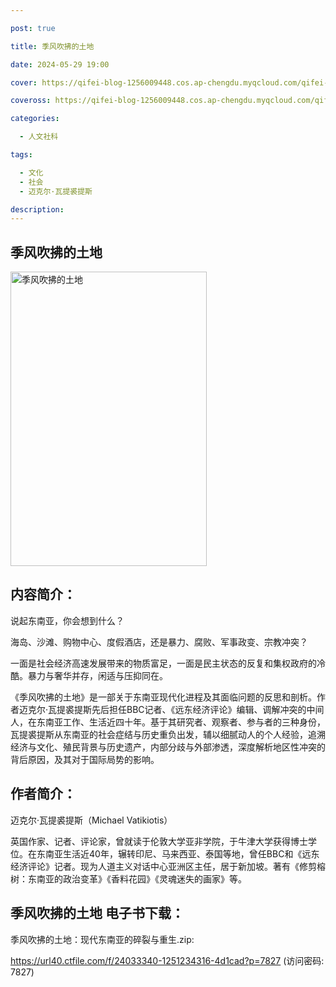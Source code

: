 ```yaml
---

post: true

title: 季风吹拂的土地

date: 2024-05-29 19:00

cover: https://qifei-blog-1256009448.cos.ap-chengdu.myqcloud.com/qifei-blog/651a307ac458853aefef08ea.jpg

coveross: https://qifei-blog-1256009448.cos.ap-chengdu.myqcloud.com/qifei-blog/651a307ac458853aefef08ea.jpg

categories:

  - 人文社科

tags:

  - 文化
  - 社会
  - 迈克尔·瓦提裘提斯

description:
---
```


## 季风吹拂的土地
<img alt="季风吹拂的土地 " class="aligncenter loaded" data-was-processed="true" decoding="async" fetchpriority="high" height="471" src="https://qifei-blog-1256009448.cos.ap-chengdu.myqcloud.com/qifei-blog/651a307ac458853aefef08ea.jpg" style="cursor: zoom-in;" width="314"/>

## 内容简介：

说起东南亚，你会想到什么？

海岛、沙滩、购物中心、度假酒店，还是暴力、腐败、军事政变、宗教冲突？

一面是社会经济高速发展带来的物质富足，一面是民主状态的反复和集权政府的冷酷。暴力与奢华并存，闲适与压抑同在。

《季风吹拂的土地》是一部关于东南亚现代化进程及其面临问题的反思和剖析。作者迈克尔·瓦提裘提斯先后担任BBC记者、《远东经济评论》编辑、调解冲突的中间人，在东南亚工作、生活近四十年。基于其研究者、观察者、参与者的三种身份，瓦提裘提斯从东南亚的社会症结与历史重负出发，辅以细腻动人的个人经验，追溯经济与文化、殖民背景与历史遗产，内部分歧与外部渗透，深度解析地区性冲突的背后原因，及其对于国际局势的影响。

## 作者简介：

迈克尔·瓦提裘提斯（Michael Vatikiotis）

英国作家、记者、评论家，曾就读于伦敦大学亚非学院，于牛津大学获得博士学位。在东南亚生活近40年，辗转印尼、马来西亚、泰国等地，曾任BBC和《远东经济评论》记者。现为人道主义对话中心亚洲区主任，居于新加坡。著有《修剪榕树：东南亚的政治变革》《香料花园》《灵魂迷失的画家》等。

## 季风吹拂的土地 电子书下载：

季风吹拂的土地：现代东南亚的碎裂与重生.zip: 

https://url40.ctfile.com/f/24033340-1251234316-4d1cad?p=7827 (访问密码: 7827)
